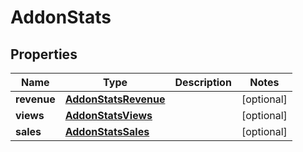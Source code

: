 # AddonStats

## Properties
Name | Type | Description | Notes
------------ | ------------- | ------------- | -------------
**revenue** | [**AddonStatsRevenue**](AddonStatsRevenue.md) |  |  [optional]
**views** | [**AddonStatsViews**](AddonStatsViews.md) |  |  [optional]
**sales** | [**AddonStatsSales**](AddonStatsSales.md) |  |  [optional]
